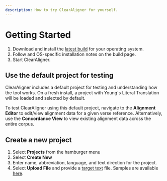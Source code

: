 ```yaml
---
description: How to try ClearAligner for yourself.
---
```


# Getting Started

1. Download and install the [latest build](releases/0.0.33.md) for your operating system.
2. Follow and OS-specific installation notes on the build page.
3. Start ClearAligner.

## Use the default project for testing

ClearAligner includes a default project for testing and understanding how the tool works. On a fresh install, a project with Young's Literal Translation will be loaded and selected by default.

To test ClearAligner using this default project, navigate to the **Alignment Editor** to edit/view alignment data for a given verse reference. Alternatively, use the **Concordance View** to view existing alignment data across the entire corpus. &#x20;

## Create a new project

1. Select **Projects** from the hamburger menu
2. Select **Create New**
3. Enter name, abbreviation, language, and text direction for the project.
4. Select **Upload File** and provide a [target text](file-formats/target-text.md) file. Samples are available [here](https://drive.google.com/drive/u/1/folders/14vVKUGHc05SQxVXMyQ5E813lv4qQeTeA).

<figure><img src=".gitbook/assets/2024-03-20 11.05.11.gif" alt=""><figcaption></figcaption></figure>



